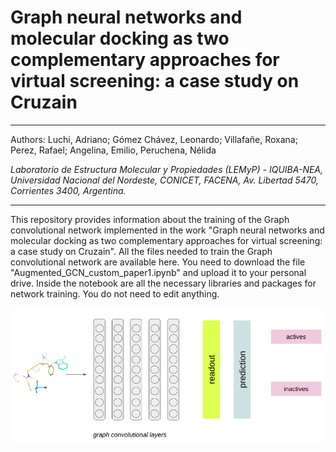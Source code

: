 #  Graph neural networks and molecular docking as two complementary approaches for virtual screening: a case study on Cruzain 

-----------------------------------------------------------------------------------------------------------------------------------------

Authors: 
Luchi, Adriano; Gómez Chávez, Leonardo; Villafañe, Roxana; Perez, Rafael; Angelina, Emilio, Peruchena, Nélida


*Laboratorio de Estructura Molecular y Propiedades (LEMyP) - IQUIBA-NEA, Universidad Nacional del Nordeste, CONICET, FACENA, Av. Libertad
5470, Corrientes 3400, Argentina.*


------------------------------------------------------------------------------------------------------------------------------------------

This repository provides information about the training of the Graph convolutional network implemented in the work "Graph neural networks and molecular docking as two complementary approaches for virtual screening: a case study on Cruzain".
All the files needed to train the Graph convolutional network are available here.
You need to download the file "Augmented_GCN_custom_paper1.ipynb" and upload it to your personal drive. Inside the notebook are all the necessary libraries and packages for network training. You do not need to edit anything.

![gcn-architecture](https://github.com/lemyp-cadd/gcn-docking/blob/main/gcn-architecture.png)





